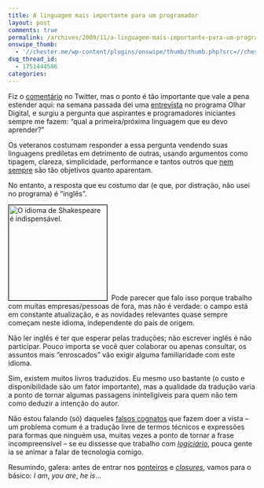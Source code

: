 ```yaml
---
title: A linguagem mais importante para um programador
layout: post
comments: true
permalink: /archives/2009/11/a-linguagem-mais-importante-para-um-programador.html
onswipe_thumb:
  - '//chester.me/wp-content/plugins/onswipe/thumb/thumb.php?src=//chester.me/wp-content/uploads/2009/11/HamletSkullHCSealous.jpg&amp;w=600&amp;h=800&amp;zc=1&amp;q=75&amp;f=0'
dsq_thread_id:
  - 1751444586
categories:
---
```

Fiz o [comentário][1] no Twitter, mas o ponto é tão importante que vale a pena estender aqui: na semana passada dei uma [entrevista][2] no programa Olhar Digital, e surgiu a pergunta que aspirantes e programadores iniciantes sempre me fazem: &#8220;qual a primeira/próxima linguagem que eu devo aprender?&#8221;

Os veteranos costumam responder a essa pergunta vendendo suas linguagens prediletas em detrimento de outras, usando argumentos como tipagem, clareza, simplicidade, performance e tantos outros que [nem sempre][3] são tão objetivos quanto aparentam.

No entanto, a resposta que eu costumo dar (e que, por distração, não usei no programa) é &#8220;inglês&#8221;.

<img class="size-full wp-image-3510 left alignleft" style="border: 1px solid black;margin-right: 8px" src="//chester.me/wp-content/uploads/2009/11/HamletSkullHCSealous.jpg" alt="O idioma de Shakespeare é indispensável." width="200" height="194" />Pode parecer que falo isso porque trabalho com muitas empresas/pessoas de fora, mas não é verdade: o campo está em constante atualização, e as novidades relevantes quase sempre começam neste idioma, independente do país de origem.

Não ler inglês é ter que esperar pelas traduções; não escrever inglês é não participar. Pouco importa se você quer colaborar ou apenas consultar, os assuntos mais &#8220;enroscados&#8221; vão exigir alguma familiaridade com este idioma.

Sim, existem muitos livros traduzidos. Eu mesmo uso bastante (o custo e disponibilidade são um fator importante), mas a qualidade da tradução varia a ponto de tornar algumas passagens ininteligíveis para quem não tem como deduzir a intenção do autor.

Não estou falando (só) daqueles [falsos cognatos][4] que fazem doer a vista &#8211; um problema comum é a tradução livre de termos técnicos e expressões para formas que ninguém usa, muitas vezes a ponto de tornar a frase incompreensível &#8211; se eu dissesse que trabalho com *[logiciário][5]*, pouca gente ia se animar a falar de tecnologia comigo.

Resumindo, galera: antes de entrar nos [ponteiros][6] e [*closures*][7], vamos para o básico: *I am*, *you are*, *he is*&#8230;

 [1]: http://twitter.com/chesterbr/status/5764419818
 [2]: http://olhardigital.uol.com.br/central_de_videos/video_wide.php?id_conteudo=9822&/PROGRAMADOR+CONHECA+A+PROFISSAO
 [3]: http://www.ricbit.com/2009/11/lei-de-ricbit.html
 [4]: http://pt.wikipedia.org/wiki/Cognato#Falsos_cognatos_e_heterossem.C3.A2nticos
 [5]: http://pt.wikipedia.org/wiki/Logici%C3%A1rio
 [6]: http://pt.wikipedia.org/wiki/Ponteiro_%28programa%C3%A7%C3%A3o%29
 [7]: http://pt.wikipedia.org/wiki/Closure
